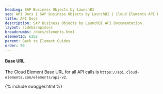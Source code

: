 ```yaml
---
heading: SAP Business Objects by LaunchBI
seo: API Docs | SAP Business Objects by LaunchBI | Cloud Elements API Docs
title: API Docs
description: SAP Business Objects by LaunchBI API Documentation.
layout: sidebarapidocs
breadcrumbs: /docs/elements.html
elementId: 6252
parent: Back to Element Guides
order: 90
---
```


#### Base URL

The Cloud Element Base URL for all API calls is `https://api.cloud-elements.com/elements/api-v2`.

{% include swagger.html %}
